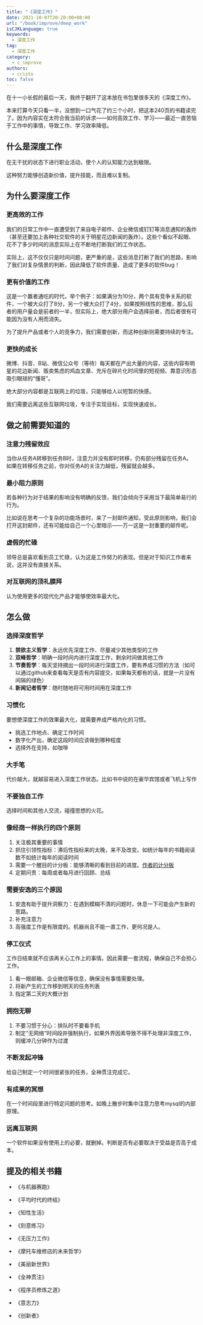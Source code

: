 ```yaml
---
title: "《深度工作》"
date: 2021-10-07T20:20:00+08:00
url: "/book/improve/deep_work"
isCJKLanguage: true
keywords:
  - 深度工作
tag:
  - 深度工作
category:
  - c_improve
authors:
  - cristo
toc: false
---
```




在十一小长假的最后一天，我终于翻开了这本放在书包里很多天的《深度工作》。

本来打算今天只看一半，没想到一口气花了约三个小时，把这本240页的书籍读完了。因为内容实在太符合我当前的诉求——如何高效工作、学习——最近一直苦恼于工作中的事情，导致工作、学习效率降低。

## 什么是深度工作

在无干扰的状态下进行职业活动，使个人的认知能力达到极限。

这种努力能够创造新价值，提升技能，而且难以复制。

## 为什么要深度工作

### **更高效的工作**

我们的日常工作中一直遭受到了来自电子邮件、企业微信或钉钉等消息通知的轰炸（甚至还要加上各种社交软件的关于明星花边新闻的轰炸）。这些个看似不起眼、花不了多少时间的消息实际上在不断地打断我们的工作状态。

实际上，这不仅仅只是时间问题，更严重的是，这些消息打断了我们的思路，影响了我们对复杂情景的判断，因此降低了软件质量、造成了更多的软件bug！

###  更有价值的工作

这是一个赢者通吃的时代，举个例子：如果满分为10分，两个具有竞争关系的软件，一个被大众打了8分，另一个被大众打了4分，如果按照线性的思维，那么后者的用户量会是前者的一半，但实际上，绝大部分用户会选择前者，而后者很有可能因为没有人用而消失。

为了提升产品或者个人的竞争力，我们需要创新，而这种创新则需要持续的专注。

### **更快的成长**

微博、抖音、B站、微信公众号（等待）每天都在产出大量的内容，这些内容有明星的花边新闻、贩卖焦虑的鸡血文章、充斥在碎片化时间里的短视频、靠意识形态吸引眼球的“懂哥”。

绝大部分内容都是互联网上的垃圾，只能够给人以短暂的快感。

我们需要远离这些互联网垃圾，专注于实现目标，实现快速成长。

## 做之前需要知道的

### 注意力残留效应

当你从任务A转移到任务B时，注意力并没有即时转移，仍有部分残留在任务A。如果在转移任务之前，你对任务A的关注力越低，残留就会越多。

### 最小阻力原则

若各种行为对于结果的影响没有明确的反馈，我们会倾向于采用当下最简单易行的行为。

比如说在思考一个复杂的功能场景时，来了一封邮件通知，受此原则影响，我们会打开这封邮件，还有可能给自己一个心里暗示——万一这是一封重要的邮件呢。

### 虚假的忙碌

领导总是喜欢看到员工忙碌，认为这是工作努力的表现。但是对于知识工作者来说，这并没有直接关系。

### 对互联网的顶礼膜拜

认为使用更多的现代化产品才能够使效率最大化。

## 怎么做

### 选择深度哲学

1. **禁欲主义哲学**：永远优先深度工作、尽量减少其他类型的工作
2. **双峰哲学**：明确一段时间内进行深度工作，剩余时间做其他工作
3. **节奏哲学**：每天坚持摘出一段时间进行深度工作，要有养成习惯的方法（如可以通过github来查看每天是否有内容提交，如果每天都有的话，就是一片没有间隔的绿色）
4. **新闻记者哲学**：随时随地将可用时间用在深度工作

### 习惯化

要想使深度工作的效果最大化，就需要养成严格内化的习惯。

- 挑选工作地点、确定工作时间
- 数字化产出，确定这段时间应该做到哪种程度
- 选择外在支持，如咖啡

### 大手笔

代价越大，就越容易进入深度工作状态。比如书中说的在豪华宾馆或者飞机上写作

### 不要独自工作

选择时间和其他人交流，碰撞思想的火花。

### 像经商一样执行的四个原则

1. 关注极其重要的事情
2. 抓住引领性指标：滞后性指标来的太晚，来不及改变。如统计每年的书籍阅读数不如统计每年的阅读时间
3. 需要一个醒目的计分板：能够清晰的看到目前的进度。[作者的计分板](https://www.calnewport.com/blog/2014/03/23/deep-habits-should-you-track-hours-or-milestones/)
4. 定期问责：每周或者每月进行回顾、总结

### 需要安逸的三个原因

1. 安逸有助于提升洞察力：在遇到模糊不清的问题时，休息一下可能会产生新的思路。
2. 补充注意力
3. 高强度工作是有限度的。机器尚且不能一直工作，更何况是人。

### 停工仪式

工作日结束就不应该再关心工作上的事情。因此需要一套流程，确保自己不会担心工作。

1. 看一眼邮箱、企业微信等信息，确保没有事情需要处理。
2. 将新产生的工作移到明天的任务列表
3. 指定第二天的大概计划

### 拥抱无聊

1. 不要习惯于分心：排队时不要看手机
2. 制定“无网络”时间段并强制执行，如果外界因素导致不得不处理非深度工作，则缓冲几分钟作为过渡

### 不断发起冲锋

给自己制定一个时间很紧张的任务，全神贯注完成它。

### 有成果的冥想

在一个时间段里进行特定问题的思考。如晚上散步时集中注意力思考mysql的内部原理。

### 远离互联网

一个软件如果没有使用上的必要，就删掉。判断是否有必要取决于受益是否高于成本。



## 提及的相关书籍

- 《与机器赛跑》
- 《平均时代的终结》

- 《知性生活》
- 《刻意练习》
- 《无压力工作》
- 《摩托车维修店的未来哲学》
- 《美丽新世界》
- 《全神贯注》
- 《程序员修炼之道》
- 《意志力》

- 《创新者》

